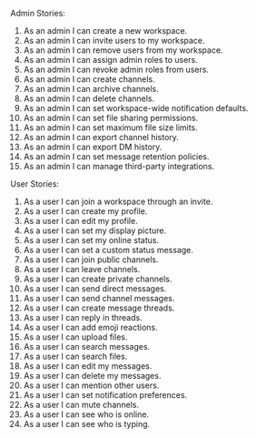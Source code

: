 Admin Stories:
1. As an admin I can create a new workspace.
2. As an admin I can invite users to my workspace.
3. As an admin I can remove users from my workspace.
4. As an admin I can assign admin roles to users.
5. As an admin I can revoke admin roles from users.
6. As an admin I can create channels.
7. As an admin I can archive channels.
8. As an admin I can delete channels.
9. As an admin I can set workspace-wide notification defaults.
10. As an admin I can set file sharing permissions.
11. As an admin I can set maximum file size limits.
12. As an admin I can export channel history.
13. As an admin I can export DM history.
14. As an admin I can set message retention policies.
15. As an admin I can manage third-party integrations.

User Stories:
1. As a user I can join a workspace through an invite.
2. As a user I can create my profile.
3. As a user I can edit my profile.
4. As a user I can set my display picture.
5. As a user I can set my online status.
6. As a user I can set a custom status message.
7. As a user I can join public channels.
8. As a user I can leave channels.
9. As a user I can create private channels.
10. As a user I can send direct messages.
11. As a user I can send channel messages.
12. As a user I can create message threads.
13. As a user I can reply in threads.
14. As a user I can add emoji reactions.
15. As a user I can upload files.
16. As a user I can search messages.
17. As a user I can search files.
18. As a user I can edit my messages.
19. As a user I can delete my messages.
20. As a user I can mention other users.
21. As a user I can set notification preferences.
22. As a user I can mute channels.
23. As a user I can see who is online.
24. As a user I can see who is typing.